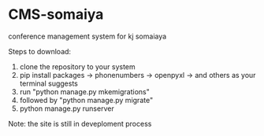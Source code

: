 # CMS-somaiya
conference management system for kj somaiaya 

Steps to download:
1) clone the repository to your system
2) pip install packages
   -> phonenumbers
   -> openpyxl
   -> and others as your terminal suggests
3) run "python manage.py mkemigrations"
4) followed by "python manage.py migrate"
5) python manage.py runserver

Note: the site is still in deveploment process
